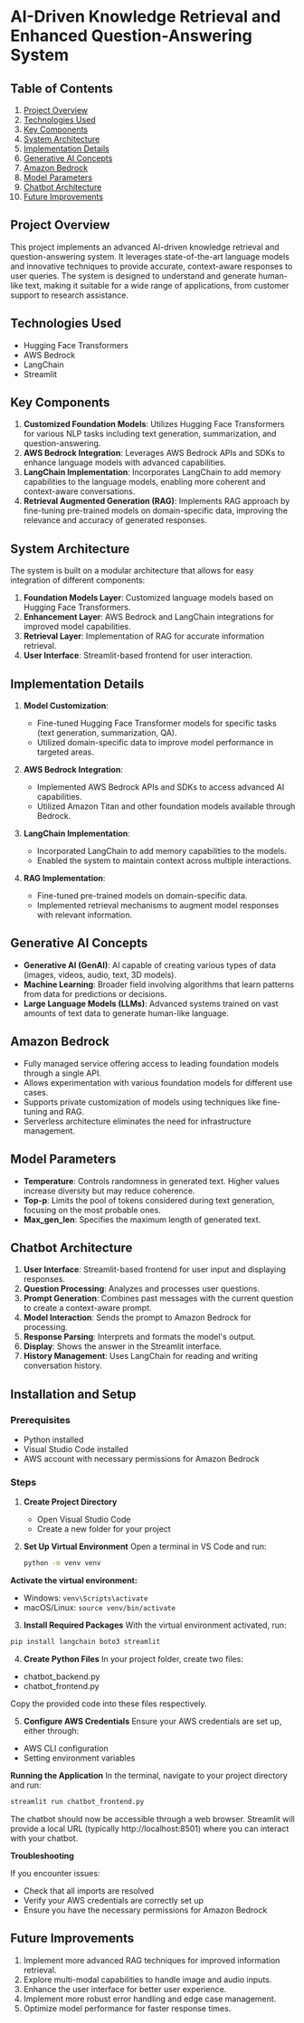 # AI-Driven Knowledge Retrieval and Enhanced Question-Answering System


## Table of Contents
1. [Project Overview](#project-overview)
2. [Technologies Used](#technologies-used)
3. [Key Components](#key-components)
4. [System Architecture](#system-architecture)
5. [Implementation Details](#implementation-details)
6. [Generative AI Concepts](#generative-ai-concepts)
7. [Amazon Bedrock](#amazon-bedrock)
8. [Model Parameters](#model-parameters)
9. [Chatbot Architecture](#chatbot-architecture)
10. [Future Improvements](#future-improvements)

## Project Overview

This project implements an advanced AI-driven knowledge retrieval and question-answering system. It leverages state-of-the-art language models and innovative techniques to provide accurate, context-aware responses to user queries. The system is designed to understand and generate human-like text, making it suitable for a wide range of applications, from customer support to research assistance.

## Technologies Used

- Hugging Face Transformers
- AWS Bedrock
- LangChain
- Streamlit

## Key Components

1. **Customized Foundation Models**: Utilizes Hugging Face Transformers for various NLP tasks including text generation, summarization, and question-answering.
2. **AWS Bedrock Integration**: Leverages AWS Bedrock APIs and SDKs to enhance language models with advanced capabilities.
3. **LangChain Implementation**: Incorporates LangChain to add memory capabilities to the language models, enabling more coherent and context-aware conversations.
4. **Retrieval Augmented Generation (RAG)**: Implements RAG approach by fine-tuning pre-trained models on domain-specific data, improving the relevance and accuracy of generated responses.

## System Architecture

The system is built on a modular architecture that allows for easy integration of different components:

1. **Foundation Models Layer**: Customized language models based on Hugging Face Transformers.
2. **Enhancement Layer**: AWS Bedrock and LangChain integrations for improved model capabilities.
3. **Retrieval Layer**: Implementation of RAG for accurate information retrieval.
4. **User Interface**: Streamlit-based frontend for user interaction.

## Implementation Details

1. **Model Customization**: 
   - Fine-tuned Hugging Face Transformer models for specific tasks (text generation, summarization, QA).
   - Utilized domain-specific data to improve model performance in targeted areas.

2. **AWS Bedrock Integration**:
   - Implemented AWS Bedrock APIs and SDKs to access advanced AI capabilities.
   - Utilized Amazon Titan and other foundation models available through Bedrock.

3. **LangChain Implementation**:
   - Incorporated LangChain to add memory capabilities to the models.
   - Enabled the system to maintain context across multiple interactions.

4. **RAG Implementation**:
   - Fine-tuned pre-trained models on domain-specific data.
   - Implemented retrieval mechanisms to augment model responses with relevant information.

## Generative AI Concepts

- **Generative AI (GenAI)**: AI capable of creating various types of data (images, videos, audio, text, 3D models).
- **Machine Learning**: Broader field involving algorithms that learn patterns from data for predictions or decisions.
- **Large Language Models (LLMs)**: Advanced systems trained on vast amounts of text data to generate human-like language.

## Amazon Bedrock

- Fully managed service offering access to leading foundation models through a single API.
- Allows experimentation with various foundation models for different use cases.
- Supports private customization of models using techniques like fine-tuning and RAG.
- Serverless architecture eliminates the need for infrastructure management.

## Model Parameters

- **Temperature**: Controls randomness in generated text. Higher values increase diversity but may reduce coherence.
- **Top-p**: Limits the pool of tokens considered during text generation, focusing on the most probable ones.
- **Max_gen_len**: Specifies the maximum length of generated text.

## Chatbot Architecture

1. **User Interface**: Streamlit-based frontend for user input and displaying responses.
2. **Question Processing**: Analyzes and processes user questions.
3. **Prompt Generation**: Combines past messages with the current question to create a context-aware prompt.
4. **Model Interaction**: Sends the prompt to Amazon Bedrock for processing.
5. **Response Parsing**: Interprets and formats the model's output.
6. **Display**: Shows the answer in the Streamlit interface.
7. **History Management**: Uses LangChain for reading and writing conversation history.

## Installation and Setup

### Prerequisites
- Python installed
- Visual Studio Code installed
- AWS account with necessary permissions for Amazon Bedrock

### Steps

1. **Create Project Directory**
   - Open Visual Studio Code
   - Create a new folder for your project

2. **Set Up Virtual Environment**
   Open a terminal in VS Code and run:
   ```bash
   python -m venv venv

**Activate the virtual environment:**

- Windows: ``` venv\Scripts\activate ```
- macOS/Linux: ``` source venv/bin/activate ```

3. **Install Required Packages**
With the virtual environment activated, run:

```bash
pip install langchain boto3 streamlit
```

4. **Create Python Files**
In your project folder, create two files:

- chatbot_backend.py
- chatbot_frontend.py

Copy the provided code into these files respectively.

5. **Configure AWS Credentials**
Ensure your AWS credentials are set up, either through:

- AWS CLI configuration
- Setting environment variables

**Running the Application**
In the terminal, navigate to your project directory and run:

```bash
streamlit run chatbot_frontend.py
```

The chatbot should now be accessible through a web browser. Streamlit will provide a local URL (typically http://localhost:8501) where you can interact with your chatbot.

**Troubleshooting**

If you encounter issues:

- Check that all imports are resolved
- Verify your AWS credentials are correctly set up
- Ensure you have the necessary permissions for Amazon Bedrock

## Future Improvements

1. Implement more advanced RAG techniques for improved information retrieval.
2. Explore multi-modal capabilities to handle image and audio inputs.
3. Enhance the user interface for better user experience.
4. Implement more robust error handling and edge case management.
5. Optimize model performance for faster response times.
